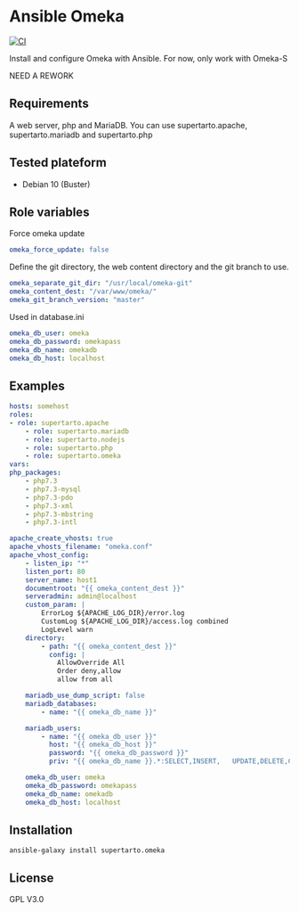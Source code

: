 # Ansible Omeka
[![CI](https://github.com/supertarto/ansible-omeka/workflows/CI/badge.svg?event=push)](https://github.com/supertarto/ansible-omeka/actions?query=workflow%3ACI)

Install and configure Omeka with Ansible. For now, only work with Omeka-S

NEED A REWORK

## Requirements
A web server, php and MariaDB. You can use supertarto.apache, supertarto.mariadb and supertarto.php

## Tested plateform
* Debian 10 (Buster)

## Role variables
Force omeka update
```yml
omeka_force_update: false
```
Define the git directory, the web content directory and the git branch to use.
```yml
omeka_separate_git_dir: "/usr/local/omeka-git"
omeka_content_dest: "/var/www/omeka/"
omeka_git_branch_version: "master"
```
Used in database.ini
```yml
omeka_db_user: omeka
omeka_db_password: omekapass
omeka_db_name: omekadb
omeka_db_host: localhost
```

## Examples
```yml
hosts: somehost
roles:
- role: supertarto.apache
    - role: supertarto.mariadb
    - role: supertarto.nodejs
    - role: supertarto.php
    - role: supertarto.omeka
vars:
php_packages:
    - php7.3
    - php7.3-mysql
    - php7.3-pdo
    - php7.3-xml
    - php7.3-mbstring
    - php7.3-intl

apache_create_vhosts: true
apache_vhosts_filename: "omeka.conf"
apache_vhost_config:
    - listen_ip: "*"
    listen_port: 80
    server_name: host1
    documentroot: "{{ omeka_content_dest }}"
    serveradmin: admin@localhost
    custom_param: |
        ErrorLog ${APACHE_LOG_DIR}/error.log
        CustomLog ${APACHE_LOG_DIR}/access.log combined
        LogLevel warn
    directory:
        - path: "{{ omeka_content_dest }}"
          config: |
            AllowOverride All
            Order deny,allow
            allow from all

    mariadb_use_dump_script: false
    mariadb_databases:
        - name: "{{ omeka_db_name }}"

    mariadb_users:
        - name: "{{ omeka_db_user }}"
          host: "{{ omeka_db_host }}"
          password: "{{ omeka_db_password }}"
          priv: "{{ omeka_db_name }}.*:SELECT,INSERT,   UPDATE,DELETE,CREATE,DROP,ALTER,CREATE TEMPORARY TABLES,LOCK TABLES"

    omeka_db_user: omeka
    omeka_db_password: omekapass
    omeka_db_name: omekadb
    omeka_db_host: localhost
```

## Installation
```
ansible-galaxy install supertarto.omeka
```
## License
GPL V3.0
